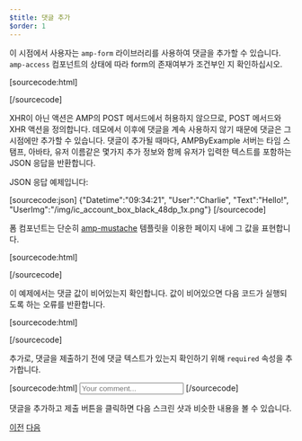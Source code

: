 ```yaml
---
$title: 댓글 추가
$order: 1
---
```


<amp-img src="/static/img/comment.png" alt="Add comment" height="325" width="300"></amp-img>

이 시점에서 사용자는 `amp-form` 라이브러리를 사용하여 댓글을 추가할 수 있습니다. `amp-access` 컴포넌트의 상태에 따라 form의 존재여부가 조건부인 지 확인하십시오.

[sourcecode:html]
<form amp-access="loggedIn" amp-access-hide method="post" action-xhr="<%host%>/samples_templates/comment_section/submit-comment-xhr" target="_top">
[/sourcecode]

XHR이 아닌 액션은 AMP의 POST 메서드에서 허용하지 않으므로, POST 메서드와 XHR 액션을 정의합니다. 데모에서 이후에 댓글을 계속 사용하지 않기 때문에 댓글은 그 시점에만 추가할 수 있습니다.
댓글이 추가될 때마다, AMPByExample 서버는 타임 스탬프, 아바타, 유저 이름같은 몇가지 추가 정보와 함께 유저가 입력한 텍스트를 포함하는 JSON 응답을 반환합니다.

JSON 응답 예제입니다:

[sourcecode:json]
{"Datetime":"09:34:21",
"User":"Charlie",
"Text":"Hello!",
"UserImg":"/img/ic_account_box_black_48dp_1x.png"}
[/sourcecode]

폼 컴포넌트는 단순히 [amp-mustache](https://www.ampproject.org/docs/reference/components/amp-mustache) 템플릿을 이용한 페이지 내에 그 값을 표현합니다.

[sourcecode:html]
<div submit-success>
  <template type="amp-mustache">
    <div class="comment-user">
      <amp-img width="44" class="user-avatar" height="44" alt="user" src="{{UserImg}}"></amp-img>
      <div class="card comment">
        <p><span class="user">{{User}}</span> <span class="date">{{Datetime}}</span></p>
        <p>{{Text}}</p>
      </div>
    </div>
  </template>
</div>
[/sourcecode]

이 예제에서는 댓글 값이 비어있는지 확인합니다. 값이 비어있으면 다음 코드가 실행되도록 하는 오류를 반환합니다.

[sourcecode:html]
<div submit-error>
  <template type="amp-mustache">
    Error! Looks like something went wrong with your comment, please try to submit it again.
  </template>
</div>
[/sourcecode]

추가로, 댓글을 제출하기 전에 댓글 텍스트가 있는지 확인하기 위해 `required` 속성을 추가합니다.

<amp-img src="/static/img/enforce-comment.png" alt="Enforce comment" height="325" width="300"></amp-img>

[sourcecode:html]
<input type="text" class="data-input" name="text" placeholder="Your comment..." required>
[/sourcecode]

댓글을 추가하고 제출 버튼을 클릭하면 다음 스크린 샷과 비슷한 내용을 볼 수 있습니다.

<amp-img src="/static/img/logout-button.png" alt="Comment added" height="352" width="300"></amp-img>

<div class="prev-next-buttons">
  <a class="button prev-button" href="/ko/docs/tutorials/login_requiring/login.html"><span class="arrow-prev">이전</span></a>
  <a class="button next-button" href="/ko/docs/tutorials/login_requiring/logout.html"><span class="arrow-next">다음</span></a>
</div>
